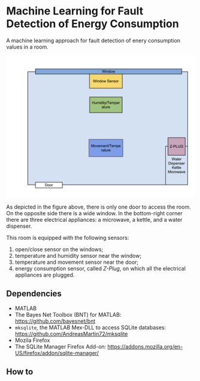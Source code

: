 # Machine Learning for Fault Detection of Energy Consumption #

A machine learning approach for fault detection of enery consumption
values in a room.

![Alt The relax room](img/room.png)

As depicted in the figure above, there is only one door to access the
room. On the opposite side there is a wide window. In the bottom-right corner
there are three electrical appliances: a microwave, a kettle, and a
water dispenser.

This room is equipped with the following sensors:

1. open/close sensor on the windows;
2. temperature and humidity sensor near the window;
3. temperature and movement sensor near the door;
4. energy consumption sensor, called _Z-Plug_, on which all the electrical appliances are plugged.




## Dependencies

* MATLAB
* The Bayes Net Toolbox (BNT) for MATLAB: https://github.com/bayesnet/bnt
* `mksqlite`, the MATLAB Mex-DLL to access SQLite databases:
https://github.com/AndreasMartin72/mksqlite
* Mozila Firefox
* The SQLite Manager Firefox Add-on: https://addons.mozilla.org/en-US/firefox/addon/sqlite-manager/

## How to
